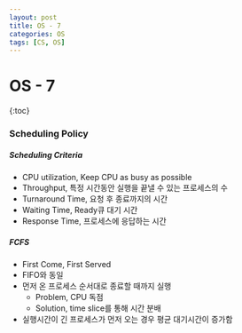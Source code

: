 ```yaml
---
layout: post
title: OS - 7
categories: OS
tags: [CS, OS]
---
```


# OS - 7

{:toc}

### Scheduling Policy

##### Scheduling Criteria

- CPU utilization, Keep CPU as busy as possible
- Throughput, 특정 시간동안 실행을 끝낼 수 있는 프로세스의 수
- Turnaround Time, 요청 후 종료까지의 시간
- Waiting Time, Ready큐 대기 시간
- Response Time, 프로세스에 응답하는 시간

##### FCFS

- First Come, First Served
- FIFO와 동일
- 먼저 온 프로세스 순서대로 종료할 때까지 실행
  - Problem, CPU 독점
  - Solution, time slice를 통해 시간 분배
- 실행시간이 긴 프로세스가 먼저 오는 경우 평균 대기시간이 증가함
